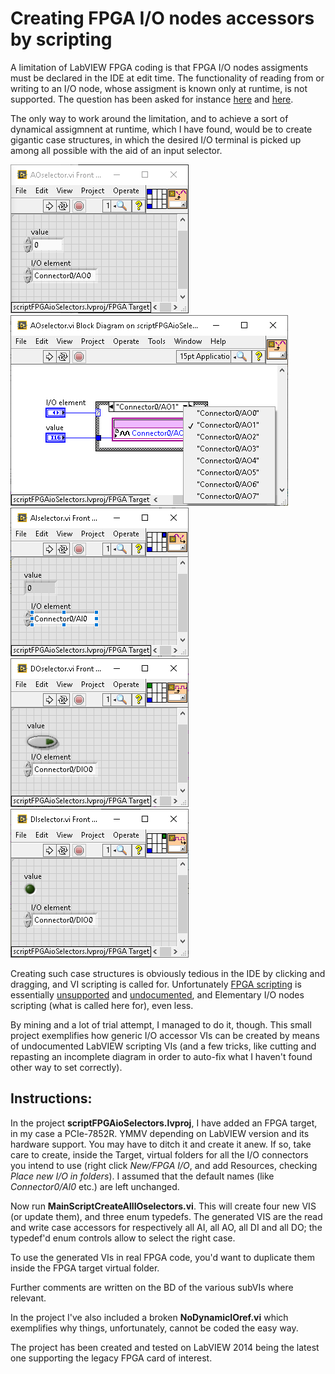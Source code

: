 # Creating FPGA I/O nodes accessors by scripting

A limitation of LabVIEW FPGA coding is that FPGA I/O nodes assigments must be declared in the IDE at edit time.
The functionality of reading from or writing to an I/O node, whose assigment is known only at runtime, is not
supported. The question has been asked for instance
[here](https://forums.ni.com/t5/LabVIEW/Programmatically-selecting-Digital-IO-at-run-time-on-FPGA/td-p/682669) and [here](https://stackoverflow.com/questions/31296571/labview-programmatically-setting-fpga-i-o-variables-templates).

The only way to work around the limitation, and to achieve a sort of dynamical assigmnent at runtime, which I have
found, would be to create gigantic case structures, in which the desired I/O terminal is picked up among all
possible with the aid of an input selector.

[![AO FP](images/AOselector.png)](images/AOselector.png)
[![AO BD](images/AOselectorBD.png)](images/AOselector.png)
[![AO FP](images/AIselector.png)](images/AIselector.png)
[![AO FP](images/DOselector.png)](images/DOselector.png)
[![AO FP](images/DIselector.png)](images/DIselector.png)

Creating such case structures is obviously tedious in the IDE by clicking and dragging, and VI scripting is
called for. Unfortunately [FPGA scripting](https://lavag.org/topic/16684-fpga-scripting/) is essentially
[unsupported](https://lavag.org/topic/19564-use-scripting-on-fpga-interface-readwrite-control/?do=findComment&comment=118158)
and [undocumented](https://forums.ni.com/t5/LabVIEW/Using-VI-Scripting-to-generate-FPGA-VI/m-p/3989927/highlight/true#M1138482),
and Elementary I/O nodes scripting (what is called here for), even less.

By mining and a lot of trial attempt, I managed to do it, though.
This small project exemplifies how generic I/O accessor VIs can be created
by means of undocumented LabVIEW scripting VIs (and a few tricks, like cutting and repasting an incomplete
diagram in order to auto-fix what I haven't found other way to set correctly).

## Instructions:

In the project **scriptFPGAioSelectors.lvproj**, I have added an FPGA target, in my case a PCIe-7852R.
YMMV depending on LabVIEW version and its hardware support. You may have to ditch it and create it anew.
If so, take care to create, inside the Target, virtual folders for all the I/O connectors you intend to use
(right click _New/FPGA I/O_, and add Resources, checking _Place new I/O in folders_). I assumed that the
default names (like _Connector0/AI0_ etc.) are left unchanged.

Now run **MainScriptCreateAllIOselectors.vi**. This will create four new VIS (or update them), and three
enum typedefs. The generated VIS are the read and write case accessors for respectively all AI, all AO,
all DI and all DO; the typedef'd enum controls allow to select the right case.

To use the generated VIs in real FPGA code, you'd want to duplicate them inside the FPGA target virtual folder.

Further comments are written on the BD of the various subVIs where relevant.

In the project I've also included a broken **NoDynamicIOref.vi** which exemplifies why things, unfortunately,
cannot be coded the easy way.

The project has been created and tested on LabVIEW 2014 being the latest one supporting the legacy FPGA
card of interest.